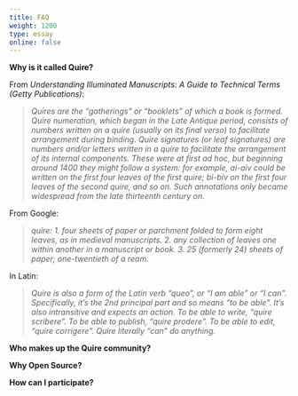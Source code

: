 ```yaml
---
title: FAQ
weight: 1200
type: essay
online: false
---
```


**Why is it called Quire?**

From *Understanding Illuminated Manuscripts: A Guide to Technical Terms (Getty Publications)*:
> *Quires are the “gatherings” or “booklets” of which a book is formed. Quire numeration, which began in the Late Antique period, consists of numbers written on a quire (usually on its final verso) to facilitate arrangement during binding. Quire signatures (or leaf signatures) are numbers and/or letters written in a quire to facilitate the arrangement of its internal components. These were at first ad hoc, but beginning around 1400 they might follow a system: for example, ai-aiv could be written on the first four leaves of the first quire; bi-biv on the first four leaves of the second quire, and so on. Such annotations only became widespread from the late thirteenth century on.*

From Google:
> *quire: 1. four sheets of paper or parchment folded to form eight leaves, as in medieval manuscripts. 2. any collection of leaves one within another in a manuscript or book. 3. 25 (formerly 24) sheets of paper; one-twentieth of a ream.*

In Latin:
> *Quire is also a form of the Latin verb “queo”, or “I am able” or “I can”. Specifically, it’s the 2nd principal part and so means “to be able”. It’s also intransitive and expects an action. To be able to write, “quire scribere”. To be able to publish, “quire prodere”. To be able to edit, “quire corrigere”. Quire literally “can” do anything.*

**Who makes up the Quire community?**

**Why Open Source?**

**How can I participate?**

